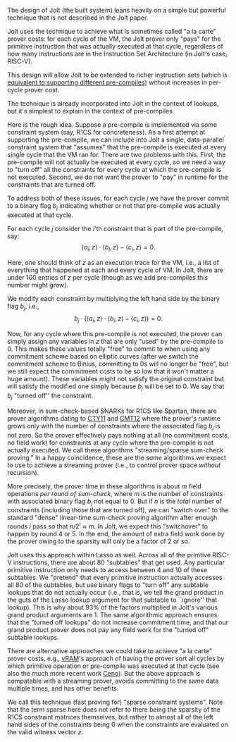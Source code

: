 The design of Jolt (the built system) leans heavily on a simple but powerful technique that is not described in the Jolt paper.

Jolt uses the technique to achieve what is sometimes called "a la carte" prover costs: for
each cycle of the VM, the Jolt prover only "pays" for the primitive instruction
that was actually executed at that cycle, regardless of how many instructions are
in the Instruction Set Architecture (in Jolt's case, RISC-V). 

This design will allow Jolt to be extended to richer instruction sets
(which is [equivalent to supporting different pre-compiles](https://a16zcrypto.com/posts/article/understanding-jolt-clarifications-and-reflections/#section--4)) 
without increases in per-cycle prover cost. 

The technique is already incorporated into Jolt in the context of lookups, but it's simplest
to explain in the context of pre-compiles. 

Here is the rough idea. Suppose a pre-compile is implemented via some constraint system (say, R1CS for concreteness). 
As a first attempt at supporting the pre-compile, we can include into Jolt a single, data-parallel constraint system that "assumes" that the pre-compile is executed
at every single cycle that the VM ran for. There are two problems with this. First,
the pre-compile will not actually be executed at every cycle, so we need a way to "turn off"
all the constraints for every cycle at which the pre-compile is not executed. Second, we do not want the prover to "pay" in runtime for 
the constraints that are turned off.

To address both of these issues, for each cycle $j$ we have the prover commit to a binary flag $b_j$ indicating
whether or not that pre-compile was actually executed at that cycle. 

For each cycle $j$ consider the $i$'th constraint that is part of the pre-compile, say: 
$$ \langle a_i, z \rangle \cdot \langle b_i, z \rangle  - \langle c_i, z \rangle = 0.$$

Here, one should think of $z$ as an execution trace for the VM, i.e., a list of everything
that happened at each and every cycle of VM. In Jolt, there are under 100 entries of $z$ per cycle
(though as we add pre-compiles this number might grow).

We modify each constraint by multiplying the left hand side by the binary flag $b_j$, i.e., 
$$b_j \cdot \left(\langle a_i, z \rangle \cdot \langle b_i, z \rangle  - \langle c_i, z \rangle \right) = 0.$$

Now, for any cycle where this pre-compile is not executed, the prover can simply assign any variables 
in $z$ that are only "used" by the pre-compile to 0. This makes these values totally "free" to commit to
when using any commitment scheme based on elliptic curves (after we switch the commitment scheme to Binius,
committing to 0s will no longer be "free", but we still expect the commitment costs to be so low that it won't matter a huge amount).
These variables might not satisfy the original constraint but will satisfy the modified one
simply because $b_j$ will be set to 0. We say that $b_j$ "turned off'' the constraint. 

Moreover, in sum-check-based SNARKs for R1CS like Spartan, there are prover algorithms dating to [CTY11](https://arxiv.org/abs/1109.6882) and [CMT12](https://dl.acm.org/doi/pdf/10.1145/2090236.2090245?casa_token=HjA6caUU7n0AAAAA:i03m3k8MR9Hz3uPH-ZjZmPL6c0OuIfFJg2Q_zko4G5bh-wL2HdvqLI4M1T186F01DxDfVeMt2pdq5w) 
where the prover's runtime grows only with the number of constraints where the associated flag $b_j$ is not zero. 
So the prover effectively pays nothing at all (no commitment costs, no field work) for constraints
at any cycle where the pre-compile is not actually executed. We call these algorithms "streaming/sparse sum-check proving."
In a happy coincidence, these are the *same* algorithms we expect to use to achieve a streaming prover (i.e., to control prover
space *without* recursion). 

More precisely, the prover time in these algorithms is about $m$ field operations *per round of sum-check*, where $m$ is the number of constraints with associated binary flag
$b_j$ not equal to $0$. But if $n$ is the *total* number of constraints (including those that are turned off), 
we can "switch over" to the standard "dense" linear-time sum-check proving algorithm after enough rounds $i$ pass 
so that $n/2^i \approx m$. In Jolt, we expect this "switchover" to happen by round $4$ or $5$. 
In the end, the amount of extra field work done by the prover owing to the sparsity will only be a factor of $2$ or so.

Jolt uses this approach within Lasso as well. Across all of the primtive RISC-V instructions,
there are about 80 "subtables" that get used. Any particular primitive instruction only needs
to access between 4 and 10 of these subtables. We "pretend" that every primitive instruction
actually accesses all 80 of the subtables, but use binary flags to "turn off" any subtable
lookups that do not actually occur (i.e., that is, we tell the grand product 
in the guts of the Lasso lookup argument for that subtable to ``ignore'' that lookup). 
This is why about 93% of the factors multiplied in Jolt's various grand product arguments are 1. 
The same algorithmic approach ensures that the "turned off lookups" do not increase
commitment time, and that our grand product prover does not pay any field work for the "turned off" subtable lookups. 

There are alternative approaches we could take to achieve "a la carte" prover costs, e.g., [vRAM](https://web.eecs.umich.edu/~genkin/papers/vram.pdf)'s approach
of having the prover sort all cycles by which primitive operation or pre-compile was executed at that cycle
(see also the much more recent work [Ceno](https://eprint.iacr.org/2024/387)).
But the above approach is compatable with a streaming prover, avoids committing to the same data multiple times,
and has other benefits.

We call this technique (fast proving for) "sparse constraint systems". Note that the term sparse here
does not refer to there being the sparsity of the R1CS constraint matrices themselves, 
but rather to almost all of the left hand sides of the constraints being $0$
when the constraints are evaluated on the valid witness vector $z$.

